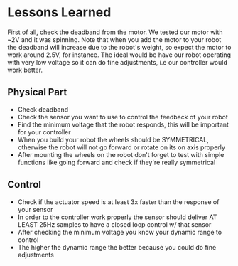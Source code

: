 # Lessons Learned

First of all, check the deadband from the motor. We tested our motor with ~2V and it was spinning. Note that when you add the motor
to your robot the deadband will increase due to the robot's weight, so expect the motor to work around 2.5V, for instance. The ideal
would be have our robot operating with very low voltage so it can do fine adjustments, i.e our controller would work better.

## Physical Part
- Check deadband
- Check the sensor you want to use to control the feedback of your robot
- Find the minimum voltage that the robot responds, this will be important for your controller
- When you build your robot the wheels should be SYMMETRICAL, otherwise the robot will not go forward or rotate on its on axis properly
- After mounting the wheels on the robot don't forget to test with simple functions like going forward and check if they're really symmetrical

## Control
- Check if the actuator speed is at least 3x faster than the response of your sensor
- In order to the controller work properly the sensor should deliver AT LEAST 25Hz samples to have a closed loop control w/ that sensor
- After checking the minimum voltage you know your dynamic range to control
- The higher the dynamic range the better because you could do fine adjustments